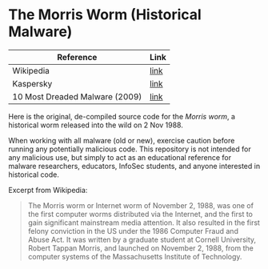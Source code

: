 # The Morris Worm (Historical Malware)

| Reference      | Link         |
|----------------|--------------|
| Wikipedia      | [link](https://en.wikipedia.org/wiki/Morris_worm) |
| Kaspersky      | [link](https://www.kaspersky.com/blog/morris-worm-turns-25/3065) |
| 10 Most Dreaded Malware (2009) | [link](https://technosquare.blogspot.com/2009/09/symantecs-10-most-dreaded-computer.html)

Here is the original, de-compiled source code for the *Morris worm*, a historical  worm released into the wild on 2 Nov 1988.

When working with all malware (old or new), exercise caution before running any potentially malicious code. This repository is not intended for any malicious use, but simply to act as an educational reference for malware researchers, educators, InfoSec students, and anyone interested in historical code.

Excerpt from Wikipedia:
> The Morris worm or Internet worm of November 2, 1988, was one of the first computer worms distributed via the Internet, and the first to gain significant mainstream media attention. It also resulted in the first felony conviction in the US under the 1986 Computer Fraud and Abuse Act. It was written by a graduate student at Cornell University, Robert Tappan Morris, and launched on November 2, 1988, from the computer systems of the Massachusetts Institute of Technology.
